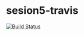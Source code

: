 # sesion5-travis

[![Build Status](https://travis-ci.com/organizacion-sesion-3-Rafa-Chavarria/sesion5-travis.svg?branch=master)](https://travis-ci.com/organizacion-sesion-3-Rafa-Chavarria/sesion5-travis)
